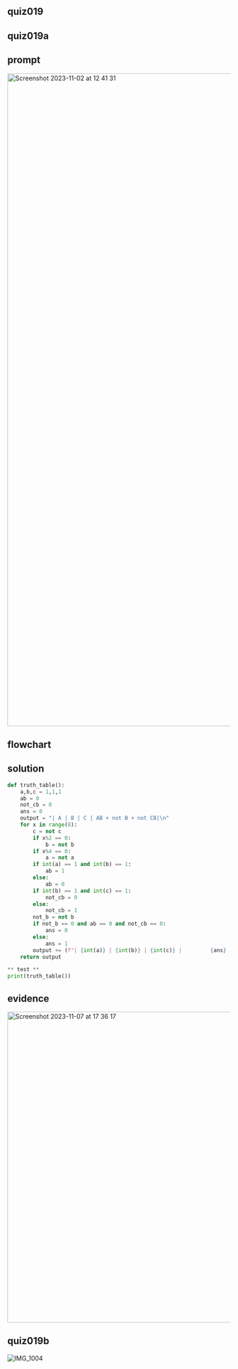 ## quiz019

## quiz019a

## prompt
<img width="1470" alt="Screenshot 2023-11-02 at 12 41 31" src="https://github.com/ayyyane/unit1-2024/assets/142702159/6b6d26f4-fdbe-4473-b352-77d826df8e8d">

## flowchart


## solution
```.py
def truth_table():
    a,b,c = 1,1,1
    ab = 0
    not_cb = 0
    ans = 0
    output = "| A | B | C | AB + not B + not CB|\n"
    for x in range(8):
        c = not c
        if x%2 == 0:
            b = not b
        if x%4 == 0:
            a = not a
        if int(a) == 1 and int(b) == 1:
            ab = 1
        else:
            ab = 0
        if int(b) == 1 and int(c) == 1:
            not_cb = 0
        else:
            not_cb = 1
        not_b = not b
        if not_b == 0 and ab == 0 and not_cb == 0:
            ans = 0
        else:
            ans = 1
        output += (f"| {int(a)} | {int(b)} | {int(c)} |         {ans}          |\n")
    return output

** test **
print(truth_table())


```

## evidence
<img width="700" alt="Screenshot 2023-11-07 at 17 36 17" src="https://github.com/ayyyane/unit1-2024/assets/142702159/ab7da4f9-3b25-41ba-ac8b-e09ccfc4957f">



## quiz019b

![IMG_1004](https://github.com/ayyyane/unit1-2024/assets/142702159/2e03a258-3b21-4083-b741-2b7476804826)

